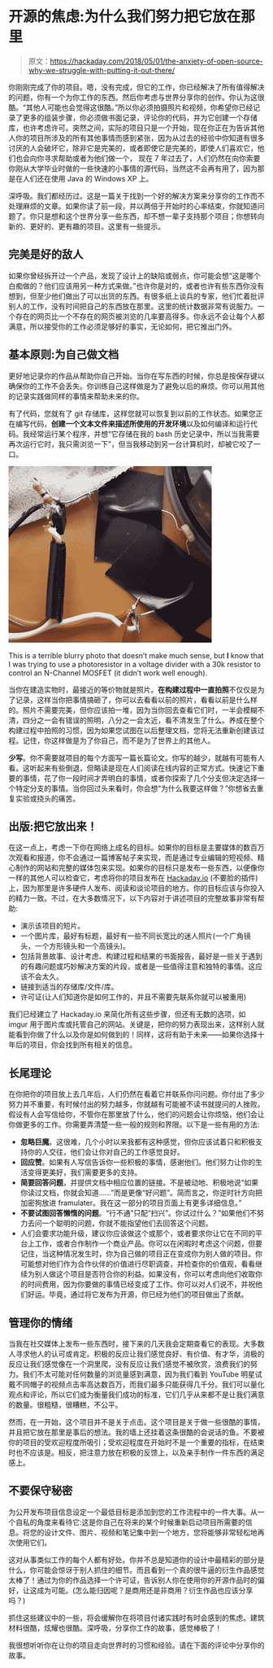 # 开源的焦虑:为什么我们努力把它放在那里

> 原文：<https://hackaday.com/2018/05/01/the-anxiety-of-open-source-why-we-struggle-with-putting-it-out-there/>

你刚刚完成了你的项目。嗯，没有完成，但它的工作，你已经解决了所有值得解决的问题，你有一个为你工作的东西。然后你考虑与世界分享你的创作。你认为这很酷。“其他人可能也会觉得这很酷。”所以你必须拍摄照片和视频，你希望你已经记录了更多的组装步骤，你必须做书面记录，评论你的代码，并为它创建一个存储库，也许考虑许可。突然之间，实际的项目只是一个开始，现在你正在为告诉其他人你的项目所涉及的所有其他事情而感到紧张，因为从过去的经验中你知道有很多讨厌的人会破坏它，除非它是完美的，或者即使它是完美的，即使人们喜欢它，他们也会向你寻求帮助或者为他们做一个， 现在 7 年过去了，人们仍然在向你索要你刚从大学毕业时做的一些快速的小事情的源代码，当然这不会再有用了，因为那是在人们还在使用 Java 的 Windows XP 上。

深呼吸。我们都经历过。这是一篇关于找到一个好的解决方案来分享你的工作而不处理麻烦的文章。如果你读了前一段，并以两倍于开始时的心率结束，你就知道问题了。你只是想和这个世界分享一些东西，却不想一辈子支持那个项目；你想转向新的、更好的、更有趣的项目。这里有一些提示。

## 完美是好的敌人

如果你曾经拆开过一个产品，发现了设计上的缺陷或弱点，你可能会想“这是哪个白痴做的？他们应该用另一种方式来做。”也许你是对的，或者也许有些东西你没有想到，但至少他们做出了可以出货的东西。有很多纸上谈兵的专家，他们忙着批评别人的工作，没有时间把自己的东西放在那里。这里的统计数据非常有说服力。一个存在的网页比一个不存在的网页被浏览的几率要高得多。你永远不会让每个人都满意，所以接受你的工作必须足够好的事实，无论如何，把它推出门外。

## 基本原则:为自己做文档

更好地记录你的作品从帮助你自己开始。当你在写东西的时候，你总是按保存键以确保你的工作不会丢失。你训练自己这样做是为了避免以后的麻烦。你可以用其他的记录实践做同样的事情来帮助未来的你。

有了代码，您就有了 git 存储库，这样您就可以恢复到以前的工作状态。如果您正在编写代码，**创建一个文本文件来描述所使用的开发环境**以及如何编译和运行代码。我经常运行某个程序，并想“它存储在我的 bash 历史记录中，所以当我需要再次运行它时，我只需浏览一下”，但当我移动到另一台计算机时，却被它咬了一口。

![](img/7ca25ac7fc20ca6888d7b58c91307b97.png)

This is a terrible blurry photo that doesn’t make much sense, but **I** know that I was trying to use a photoresistor in a voltage divider with a 30k resistor to control an N-Channel MOSFET (it didn’t work well enough).

当你在建造实物时，最接近的等价物就是照片。**在构建过程中一直拍照**不仅仅是为了记录，这样当你把事情搞砸了，你可以去看看以前的照片，看看以前是什么样的。照片不需要完美，但你应该拍一堆，因为当你回去查看它们时，一半会模糊不清，四分之一会有错误的照明，八分之一会太近，看不清发生了什么。养成在整个构建过程中拍照的习惯，因为如果您试图在以后整理文档，您将无法重新创建该过程。记住，你这样做是为了你自己，而不是为了世界上的其他人。

**少写**。你不需要就项目的每个方面写一篇长篇论文。你写的越少，就越有可能有人看。这听起来有些倒退，但略读是现在人们阅读在线内容的正常方式。快速记下重要的事情，花了你一段时间才弄明白的事情，或者你探索了几个分支但决定选择一个特定分支的事情。当你回过头来看时，你会想“为什么我要这样做？”你想省去重复实验或挠头的痛苦。

## 出版:把它放出来！

在这一点上，考虑一下你在网络上成名的目标。如果你的目标是主要媒体的数百万次观看和报道，你不会通过一篇博客帖子来实现，而是通过专业编辑的短视频、精心制作的网站和完整的媒体包来实现。如果你的目标只是发布一些东西，以便像你一样的其他人可以检查它，考虑将你的项目发布在 [Hackaday.io](https://hackaday.io) (不要脸的插件)上，因为那里是许多硬件人发布、阅读和谈论项目的地方。你的目标应该与你投入的精力一致。不过，在大多数情况下，以下内容对于讲述项目的完整故事非常有帮助:

*   演示该项目的短片。
*   一个图片库，最好有标题，最好有一些不同长宽比的迷人照片(一个广角镜头，一个方形镜头和一个高镜头)。
*   包括背景故事、设计考虑、构建过程和结果的书面报告，最好是一些关于遇到的有趣问题或巧妙解决方案的片段，或者是一些值得注意和独特的事情。这应该不会太久。
*   链接到适当的存储库/文件/库。
*   许可证(让人们知道你是如何工作的，并且不需要先联系你就可以被重用)

我们已经建立了 Hackaday.io 来简化所有这些步骤，但还有无数的选项，如 imgur 用于图片库或托管自己的网站。关键是，把你的努力表现出来，这样别人就能看到你做了什么以及你是如何做到的！同样，这将有助于未来——如果你选择十年后的项目，你会找到所有相关的信息。

## 长尾理论

在你把你的项目放上去几年后，人们仍然在看着它并联系你问问题。你付出了多少努力并不重要，有时候付出的努力越多，你就越有可能被不读书就提问的人挫败。假设有人会写信给你，不管你在那里放了什么，他们的问题会让你烦恼，他们会让你做更多的工作。你需要弄清楚一些一般的规则和界限。以下是一些有用的方法:

*   **忽略巨魔**。这很难，几个小时以来我都有这种感觉，但你应该试着只和积极支持你的人交往，他们会让你对自己的工作感觉良好。
*   **回应赞**。如果有人写信告诉你一些积极的事情，感谢他们。他们努力让你的生活变得更美好，我们需要更多的支持。
*   **简要回答问题**，并提供文档中相应位置的链接。不是被动地、积极地说“如果你读过文档，你就会知道……”而是更像“好问题”。简而言之，你逆时针方向把加密狗放进 framulater。我在这一部分的项目页面上有更多详细信息。”
*   **不要试图回答懒惰的问题**。“行不通”只配“扫兴”。你试过什么？”如果他们不努力去问一个聪明的问题，你就不能指望他们去回答这个问题。
*   人们会要求功能升级，建议你应该做这个或那个，或者要求你让它在不同的平台上工作，或者合作制作一个商业产品。你可以在闲暇时考虑这个问题，但要记住，当这种情况发生时，你为自己做的项目正在变成你为别人做的项目。你可能想对他们作为合作伙伴的价值进行尽职调查，并检查你的价值观，看看继续为别人做这个项目是否符合你的利益。如果没有，你可以考虑向他们收取你的时间费用，因为你要做的事情已经变成了工作。你可以对人们说不，并祝他们好运。毕竟，通过将它发布为开源，你已经为他们的项目做出了贡献。

## 管理你的情绪

当我在社交媒体上发布一些东西时，接下来的几天我会定期查看它的表现。大多数人寻求他人的认可或肯定。积极的反应让我们感觉良好、有价值、有才华，消极的反应让我们感觉像在一个洞里爬，没有反应让我们感觉不被欣赏，浪费我们的努力。我们不太可能对任何数量的浏览量感到满意，因为我们看到 YouTube 明星试戴不同帽子的视频点击率高达数百万，而我们最多只能获得几千分。我们可以量化观点和评论，所以它们成为衡量我们成功的标准，它们几乎从来都不是让我们满意的数量。很粗糙，很糟糕，不公平。

然而，在一开始，这个项目并不是关于点击。这个项目是关于做一些很酷的事情，并且把它放在那里是事后的想法。我的墙上还挂着这条很酷的会说话的鱼。不要被你的项目的受欢迎程度所吸引；受欢迎程度在开始时不是一个重要的指标，在结束时也不应该是。相反，把注意力放在积极的反馈上，以及亲手制作一件东西的满足感上。

## 不要保守秘密

为公开发布项目信息设定一个最低目标是添加到您的工作流程中的一件大事。从一个自私的角度来看待它:这是你自己在将来的某个时候重新启动项目所需要的信息。将您的设计文件、图片、视频和笔记集中到一个地方，您将能够非常轻松地再次使用它们。

这对从事类似工作的每个人都有好处。你并不总是知道你的设计中最精彩的部分是什么，你可能会惊讶于别人抓住的细节。而且看到一个真的很牛逼的衍生作品感觉太棒了！通过为你的作品选择一个许可证，告诉别人你在使用你的开源作品时的偏好，让这成为可能。(怎么能归因呢？是商用还是非商用？衍生作品也应该分享吗？)

抓住这些建议中的一些，将会缓解你在将项目付诸实践时有时会感到的焦虑。建筑材料很酷，炫耀也很酷。深呼吸，分享你工作的故事，感觉棒极了！

我很想听听你在让你的项目走向世界时的习惯和经验。请在下面的评论中分享你的故事。